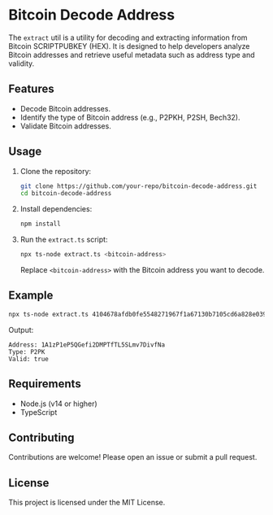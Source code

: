 # Bitcoin Decode Address

The `extract` util is a utility for decoding and extracting information from Bitcoin SCRIPTPUBKEY (HEX). It is designed to help developers analyze Bitcoin addresses and retrieve useful metadata such as address type and validity.

## Features

- Decode Bitcoin addresses.
- Identify the type of Bitcoin address (e.g., P2PKH, P2SH, Bech32).
- Validate Bitcoin addresses.

## Usage

1. Clone the repository:
   ```bash
   git clone https://github.com/your-repo/bitcoin-decode-address.git
   cd bitcoin-decode-address
   ```

2. Install dependencies:
   ```bash
   npm install
   ```

3. Run the `extract.ts` script:
   ```bash
   npx ts-node extract.ts <bitcoin-address>
   ```

   Replace `<bitcoin-address>` with the Bitcoin address you want to decode.

## Example

```bash
npx ts-node extract.ts 4104678afdb0fe5548271967f1a67130b7105cd6a828e03909a67962e0ea1f61deb649f6bc3f4cef38c4f35504e51ec112de5c384df7ba0b8d578a4c702b6bf11d5fac
```

Output:
```
Address: 1A1zP1eP5QGefi2DMPTfTL5SLmv7DivfNa
Type: P2PK
Valid: true
```

## Requirements

- Node.js (v14 or higher)
- TypeScript

## Contributing

Contributions are welcome! Please open an issue or submit a pull request.

## License

This project is licensed under the MIT License.
